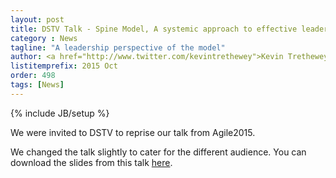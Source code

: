 ```yaml
---
layout: post
title: DSTV Talk - Spine Model, A systemic approach to effective leadership
category : News
tagline: "A leadership perspective of the model"
author: <a href="http://www.twitter.com/kevintrethewey">Kevin Trethewey</a>
listitemprefix: 2015 Oct
order: 498
tags: [News]
---
```

{% include JB/setup %}

We were invited to DSTV to reprise our talk from Agile2015.

We changed the talk slightly to cater for the different audience. You can download the slides from this talk [here](/assets/presentations/spineDSTV.pdf).

